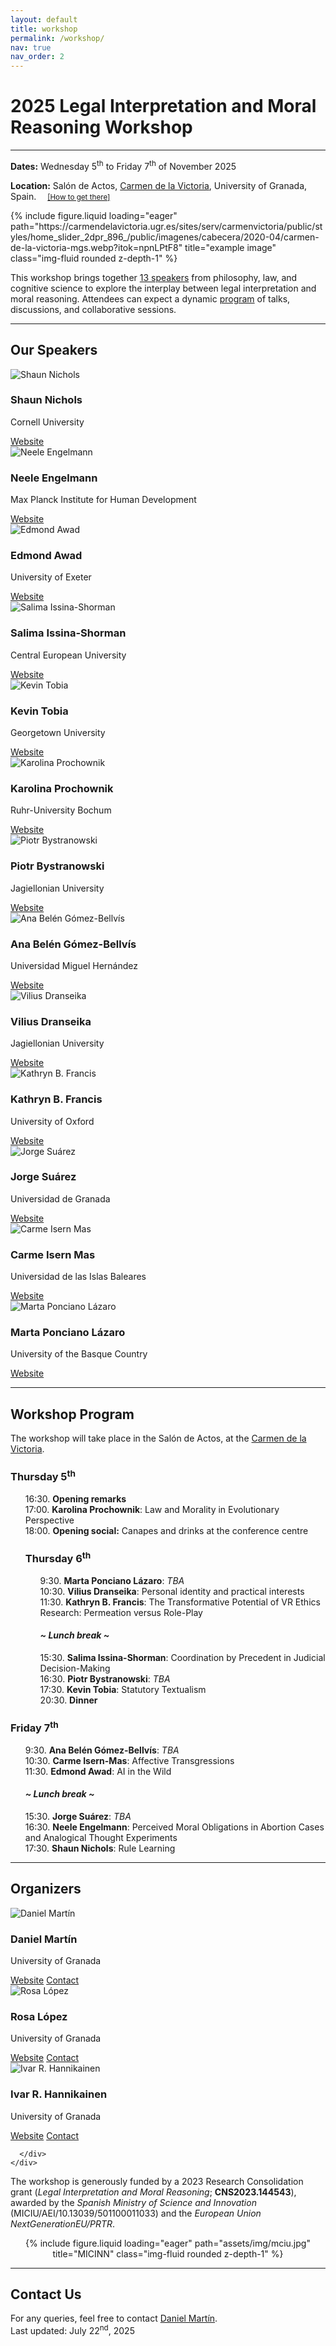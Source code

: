 ```yaml
---
layout: default
title: workshop
permalink: /workshop/
nav: true
nav_order: 2
---
```


  <h1>2025 <strong>Legal Interpretation and Moral Reasoning</strong> Workshop</h1>
  <hr>

  <div class="workshop-meta">
    <p><strong>Dates:</strong> Wednesday 5<sup>th</sup> to Friday 7<sup>th</sup> of November 2025</p>
    <p><strong>Location:</strong> Salón de Actos, <a href="https://carmendelavictoria.ugr.es/" target="_blank">Carmen de la Victoria</a>, University of Granada, Spain.
    <span style="margin-left: 1em;"><small>
    <a href="https://maps.app.goo.gl/rXzx385aCBZv5hmt5" target="_blank">
      <i class="fas fa-map-marker-alt"></i> [How to get there]</a>
      </small></span></p>
  </div>

<div class="row justify-content-center">
    <div class="col-sm" style="max-width: 1000px; width: 100%;">
{% include figure.liquid loading="eager" path="https://carmendelavictoria.ugr.es/sites/serv/carmenvictoria/public/styles/home_slider_2dpr_896_/public/imagenes/cabecera/2020-04/carmen-de-la-victoria-mgs.webp?itok=npnLPtF8" title="example image" class="img-fluid rounded z-depth-1" %}
    </div>
</div>

  <div class="workshop-description">
    <p>This workshop brings together <a href="#confirmed-speakers">13 speakers</a> from philosophy, law, and cognitive science to explore the interplay between legal interpretation and moral reasoning. Attendees can expect a dynamic <a href="#program">program</a> of talks, discussions, and collaborative sessions.</p>
  </div>
  <hr>
 <!-- Speakers -->
  <section id="confirmed-speakers" class="workshop-section">
    <h2>Our Speakers</h2>
<div class="profile-grid">

  <!-- Shaun Nichols -->
  <div class="profile-card">
    <div class="profile-img-container">
      <img src="/assets/img/workshop/nichols.jpg" alt="Shaun Nichols">
    </div>
    <div class="profile-content">
      <h3>Shaun Nichols</h3>
      <p class="affiliation">Cornell University</p>
      <div class="profile-links">
        <a href="https://sites.google.com/view/shaunbnichols/home" target="_blank"><i class="fas fa-globe"></i> Website</a>
      </div>
    </div>
  </div>

  <!-- Neele Engelmann -->
  <div class="profile-card">
    <div class="profile-img-container">
      <img src="/assets/img/workshop/neele.jpeg" alt="Neele Engelmann">
    </div>
    <div class="profile-content">
      <h3>Neele Engelmann</h3>
      <p class="affiliation">Max Planck Institute for Human Development</p>
      <div class="profile-links">
        <a href="https://www.neeleengelmann.com" target="_blank"><i class="fas fa-globe"></i> Website</a>
      </div>
    </div>
  </div>

  <!-- Edmond Awad -->
  <div class="profile-card">
    <div class="profile-img-container">
      <img src="/assets/img/workshop/awad.png" alt="Edmond Awad">
    </div>
    <div class="profile-content">
      <h3>Edmond Awad</h3>
      <p class="affiliation">University of Exeter</p>
      <div class="profile-links">
        <a href="https://www.edmondawad.me" target="_blank"><i class="fas fa-globe"></i> Website</a>
      </div>
    </div>
  </div>

  <!-- Salima Issina-Shorman -->
  <div class="profile-card">
    <div class="profile-img-container">
      <img src="/assets/img/workshop/salima.jpeg" alt="Salima Issina-Shorman">
    </div>
    <div class="profile-content">
      <h3>Salima Issina-Shorman</h3>
      <p class="affiliation">Central European University</p>
      <div class="profile-links">
        <a href="https://cognitivescience.ceu.edu/people/salima-issina-shorman" target="_blank"><i class="fas fa-globe"></i> Website</a>
      </div>
    </div>
  </div>

  <!-- Kevin Tobia -->
  <div class="profile-card">
    <div class="profile-img-container">
      <img src="/assets/img/workshop/tobia.jpg" alt="Kevin Tobia">
    </div>
    <div class="profile-content">
      <h3>Kevin Tobia</h3>
      <p class="affiliation">Georgetown University</p>
      <div class="profile-links">
        <a href="https://www.law.georgetown.edu/faculty/kevin-tobia/" target="_blank"><i class="fas fa-globe"></i> Website</a>
      </div>
    </div>
  </div>

  <!-- Karolina Prochownik -->
  <div class="profile-card">
    <div class="profile-img-container">
      <img src="/assets/img/workshop/karolina.jpg" alt="Karolina Prochownik">
    </div>
    <div class="profile-content">
      <h3>Karolina Prochownik</h3>
      <p class="affiliation">Ruhr-University Bochum</p>
      <div class="profile-links">
        <a href="https://www.karolinaprochownik.com" target="_blank"><i class="fas fa-globe"></i> Website</a>
      </div>
    </div>
  </div>

  <!-- Piotr Bystranowski -->
  <div class="profile-card">
    <div class="profile-img-container">
      <img src="/assets/img/workshop/piotr.jpeg" alt="Piotr Bystranowski">
    </div>
    <div class="profile-content">
      <h3>Piotr Bystranowski</h3>
      <p class="affiliation">Jagiellonian University</p>
      <div class="profile-links">
        <a href="https://incet.uj.edu.pl/piotr-bystranowski" target="_blank"><i class="fas fa-globe"></i> Website</a>
      </div>
    </div>
  </div>

  <!-- Ana Belén Gómez-Bellvís -->
  <div class="profile-card">
    <div class="profile-img-container">
      <img src="/assets/img/workshop/ana.jpeg" alt="Ana Belén Gómez-Bellvís">
    </div>
    <div class="profile-content">
      <h3>Ana Belén Gómez-Bellvís</h3>
      <p class="affiliation">Universidad Miguel Hernández</p>
      <div class="profile-links">
        <a href="https://www.linkedin.com/in/ana-belén-gómez-bellvís-99493921" target="_blank"><i class="fas fa-globe"></i> Website</a>
      </div>
    </div>
  </div>

  <!-- Vilius  -->
  <div class="profile-card">
    <div class="profile-img-container">
      <img src="/assets/img/workshop/vilius.png" alt="Vilius Dranseika">
    </div>
    <div class="profile-content">
      <h3>Vilius Dranseika</h3>
      <p class="affiliation">Jagiellonian University</p>
      <div class="profile-links">
        <a href="https://www.dranseika.lt" target="_blank"><i class="fas fa-globe"></i> Website</a>
      </div>
    </div>
  </div>

 <!-- Kathryn B. Francis -->
  <div class="profile-card">
    <div class="profile-img-container">
      <img src="/assets/img/workshop/francis.png" alt="Kathryn B. Francis">
    </div>
    <div class="profile-content">
      <h3>Kathryn B. Francis</h3>
      <p class="affiliation">University of Oxford</p>
      <div class="profile-links">
        <a href="https://www.kathrynfrancis.com/home" target="_blank"><i class="fas fa-globe"></i> Website</a>
      </div>
    </div>
  </div>

 <!-- Jorge Suárez -->
  <div class="profile-card">
    <div class="profile-img-container">
      <img src="/assets/img/jorge.png" alt="Jorge Suárez">
    </div>
    <div class="profile-content">
      <h3>Jorge Suárez</h3>
      <p class="affiliation">Universidad de Granada</p>
      <div class="profile-links">
        <a href="https://www.researchgate.net/profile/Jorge-Suarez-34" target="_blank"><i class="fas fa-globe"></i> Website</a>
      </div>
    </div>
  </div>

 <!-- Carme  -->
  <div class="profile-card">
    <div class="profile-img-container">
      <img src="/assets/img/carme.png" alt="Carme Isern Mas">
    </div>
    <div class="profile-content">
      <h3>Carme Isern Mas</h3>
      <p class="affiliation">Universidad de las Islas Baleares</p>
      <div class="profile-links">
        <a href="https://www.uib.es/es/personal/ABjIyMjIzNg/" target="_blank"><i class="fas fa-globe"></i> Website</a>
      </div>
    </div>
  </div>

 <!-- Marta Pociano  -->
  <div class="profile-card">
    <div class="profile-img-container">
      <img src="/assets/img/workshop/marta.jpg" alt="Marta Ponciano Lázaro">
    </div>
    <div class="profile-content">
      <h3>Marta Ponciano Lázaro</h3>
      <p class="affiliation">University of the Basque Country</p>
      <div class="profile-links">
        <a href="https://www.linkedin.com/in/marta-ponciano-lázaro-6493371a3" target="_blank"><i class="fas fa-globe"></i> Website</a>
      </div>
    </div>
  </div>

</div>

  </section>

  <hr>

<!-- Program -->
  <section id="program" class="workshop-section">
    <h2><b>Workshop Program</b></h2>
    <p>The workshop will take place in the Salón de Actos, at the <a href="https://carmendelavictoria.ugr.es/">Carmen de la Victoria</a>.</p>
    <h3>Thursday 5<sup>th</sup></h3>
     <ul style="list-style: none;">
     <li> <time>16:30</time>.  <strong>Opening remarks</strong></li>
     <li> <time>17:00</time>.  <strong>Karolina Prochownik</strong>: Law and Morality in Evolutionary Perspective</li>
      <li> <time>18:00</time>.  <strong>Opening social:</strong> Canapes and drinks at the conference centre</li>
   <h3>Thursday 6<sup>th</sup></h3>
    <ul style="list-style: none;">
      <li> <time>9:30</time>.  <strong>Marta Ponciano Lázaro</strong>: <i>TBA</i></li>
      <li><time>10:30</time>.  <strong>Vilius Dranseika</strong>: Personal identity and practical interests</li>
      <li><time>11:30</time>.  <strong>Kathryn B. Francis</strong>: The Transformative Potential of VR Ethics Research: Permeation versus Role-Play </li>
      <h4><i> ~ Lunch break ~ </i></h4>
      <li><time>15:30</time>.  <strong>Salima Issina-Shorman</strong>: Coordination by Precedent in Judicial Decision-Making</li>
      <li><time>16:30</time>.  <strong>Piotr Bystranowski</strong>: <i>TBA</i> </li>
      <li><time>17:30</time>.  <strong>Kevin Tobia</strong>: Statutory Textualism</li>
      <li><time>20:30</time>.  <strong>Dinner</strong></li>
    </ul>
    </ul>
    <h3>Friday 7<sup>th</sup></h3>
    <ul style="list-style: none;">
      <li> <time>9:30</time>.  <strong>Ana Belén Gómez-Bellvís</strong>: <i>TBA</i> </li>
      <li><time>10:30</time>.  <strong>Carme Isern-Mas</strong>: Affective Transgressions </li>
      <li><time>11:30</time>.  <strong>Edmond Awad</strong>: AI in the Wild </li>
      <h4><i> ~ Lunch break ~ </i></h4>
      <li><time>15:30</time>.  <strong>Jorge Suárez</strong>: <i>TBA</i> </li>
      <li><time>16:30</time>.  <strong>Neele Engelmann</strong>: Perceived Moral Obligations in Abortion Cases and Analogical Thought Experiments</li>
      <li><time>17:30</time>.  <strong>Shaun Nichols</strong>: Rule Learning </li>
    </ul>

  </section>

  <hr>

  <!-- Organizers -->
  <section class="organizers-section">
    <h2>Organizers</h2>
    <div class="profile-grid-workshop">

  <!-- Organizer: Daniel Martín -->
  <div class="profile-card">
    <div class="profile-img-container">
      <img src="/assets/img/dani.png" alt="Daniel Martín">
    </div>
    <div class="profile-content">
      <h3>Daniel Martín</h3>
      <p class="affiliation">University of Granada</p>
      <div class="profile-links">
        <a href="/people/" target="_blank"><i class="fas fa-globe"></i> Website</a>
        <a href="mailto:damartin@ugr.es"><i class="fas fa-envelope"></i> Contact</a>
      </div>
    </div>
  </div>

  <!-- Organizer: Rosa López -->
  <div class="profile-card">
    <div class="profile-img-container">
      <img src="/assets/img/rosa.jpeg" alt="Rosa López">
    </div>
    <div class="profile-content">
      <h3>Rosa López</h3>
      <p class="affiliation">University of Granada</p>
      <div class="profile-links">
        <a href="/people/" target="_blank"><i class="fas fa-globe"></i> Website</a>
        <a href="mailto:rosall@ugr.es"><i class="fas fa-envelope"></i> Contact</a>
      </div>
    </div>
  </div>

  <!-- Organizer: Ivar R. Hannikainen -->
  <div class="profile-card">
    <div class="profile-img-container">
      <img src="/assets/img/ivar.png" alt="Ivar R. Hannikainen">
    </div>
    <div class="profile-content">
      <h3>Ivar R. Hannikainen</h3>
      <p class="affiliation">University of Granada</p>
      <div class="profile-links">
        <a href="/people/" target="_blank"><i class="fas fa-globe"></i> Website</a>
        <a href="mailto:ivar@ugr.es"><i class="fas fa-envelope"></i> Contact</a>

      </div>
    </div>

  </div>

  </div>

<div class="row justify-content-center" style="align-items: center; max-width: 750px; margin: auto;">
  <p style="text-align: left;">
    The workshop is generously funded by a 2023 Research Consolidation grant (<i>Legal Interpretation and Moral Reasoning</i>; <b>CNS2023.144543</b>), awarded by the <i>Spanish Ministry of Science and Innovation</i> (MICIU/AEI/10.13039/501100011033) and the <i>European Union NextGenerationEU/PRTR</i>.
  </p>
  <div style="width: 100%; text-align: center;">
    {% include figure.liquid loading="eager" path="assets/img/mciu.jpg" title="MICINN" class="img-fluid rounded z-depth-1" %}
  </div>
</div>

<hr>

<h2><i class="fas fa-envelope"></i> Contact Us</h2>
<p>For any queries, feel free to contact <a href="mailto:damartin@ugr.es?subject=Workshop%20Inquiry">Daniel Martín</a>.<br>
Last updated: July 22<sup>nd</sup>, 2025</p>

</section>
